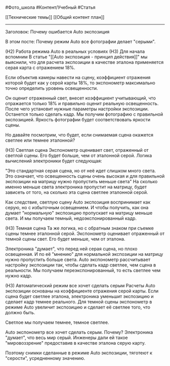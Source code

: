 #Фото_школа #Контент/Учебный #Статья 

[[Технические темы]]
[[Общий контент план]]
_______
Заголовок: Почему ошибается Auto экспозиция

В этом посте:
Почему режим Auto все фотографии делает "серыми".

(Н2) Работа режима Auto в реальных условиях
(Н3) Для начала вспомним
В статье "[[Auto экспозиция - принцип действия]]" мы выяснили, что для расчета экспозиции в качестве эталона применяется серая карта с отражением 18%.

Если объектив камеры навести на сцену, коэффициент отражения которой будет как у серой карты 18%, то экспонометр максимально точно определить уровень освещенности.

Он оценит отраженный свет, внесет коэффициент учитывающий, что отражается только 18% и правильно оценит реальную освещенность. После чего установит нужные параметры настройки экспозиции. Останется только сделать кадр.
Мы получим фотографию с правильной экспозицией. Яркость фотографии будет соответствовать яркости сцены.

Но давайте посмотрим, что будет, если снимаемая сцена окажется светлее или темнее эталонной?

(Н3) Светлая сцена
Экспонометр оценивает свет, отраженный от светлой сцены. Его будет больше, чем от эталонной серой.
Логика вычислений электроники будет следующая:

"Это стандартная серая сцена, но от неё идет слишком много света. Это означает, что освещенность сцены очень высокая и для правильной экспозиции на матрицу нужно пропустить меньше света"
На сколько именно меньше света электроника пропустит на матрицу, будет зависеть от того, на сколько эта сцена светлее эталонной серой.

Как следствие, светлую сцену Auto экспозиция воспринимает как серую, но с избыточным освещением. И чтобы получить, как она думает "нормальную" экспозицию пропускает на матрицу меньше света.
И мы получаем темный, недоэкспонированный кадр.

(Н3) Темная сцена
Та же логика, но с обратным знаком при съемке сцены темнее эталонной серой.
Экспонометр оценивает отраженный от темной сцены свет. Его будет меньше, чем от эталона.

Электроника "думает", что перед ней серая сцена, но плохо освещенная. И по её "мнению" для нормальной экспозиции на матрицу нужно пропустить больше света.
Auto экспонометр рассчитывает настройку экспозиции так, чтобы сделать кадр светлее, чем сцена в реальности.
Мы получаем переэкспонированный, то есть светлее чем нужно кадр.

(Н3) Автоматический режим все хочет сделать серым
Расчеты Auto экспозиции основаны на коэффициенте отражения серой карты.
Если сцена будет светлее эталона, электроника уменьшит экспозицию и сделает кадр темнее реального.
Для темной сцены экспонометр в режиме Auto увеличит экспозицию и сделает её светлее того, что должно быть.

Светлое мы получаем темнее, темное светлее. 

Auto экспонометр все хочет сделать серым. Почему?
Электроника "думает", что весь мир серый. Инженеры дали ей такое "мировоззрение" предоставив в качестве эталона серую карту.

Поэтому снимки сделанные в режиме Auto экспозиции, тяготеют к "серости", усредненному значению.